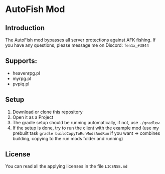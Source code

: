 # AutoFish Mod

## Introduction

The AutoFish mod bypasses all server protections against AFK fishing.
If you have any questions, please message me on Discord: `fen1x_#3844`

## Supports:

- heavenrpg.pl
- myrpg.pl
- pvpiq.pl

## Setup

1. Download or clone this repository
2. Open it as a Project
3. The gradle setup should be running automatically, if not, use `./gradlew`
4. If the setup is done, try to run the client with the example mod (use my prebuilt task `gradle buildCopyToRunModsAndRun` if you want -> combines building, copying to the run mods folder and running)

## License

You can read all the applying licenses in the file `LICENSE.md`
